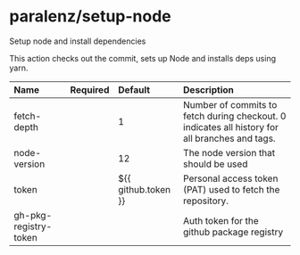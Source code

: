 # paralenz/setup-node

Setup node and install dependencies

This action checks out the commit, sets up Node and installs deps using yarn.
    
| Name | Required | Default | Description |
| :--- | :--- | :--- | :--- |
| fetch-depth |  | 1 | Number of commits to fetch during checkout. 0 indicates all history for all branches and tags. |
| node-version |  | 12 | The node version that should be used |
| token |  | ${{ github.token }} | Personal access token (PAT) used to fetch the repository. |
| gh-pkg-registry-token |  |  | Auth token for the github package registry |
    